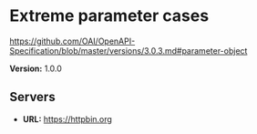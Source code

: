 # Extreme parameter cases

https://github.com/OAI/OpenAPI-Specification/blob/master/versions/3.0.3.md#parameter-object

**Version:** 1.0.0

## Servers

- **URL:** https://httpbin.org
